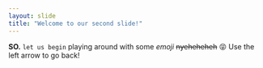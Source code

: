 ```yaml
---
layout: slide
title: "Welcome to our second slide!"
---
```

__SO.__ `let us begin` playing around with some *emoji* ~~nyeheheheh~~ :stuck_out_tongue_closed_eyes:
Use the left arrow to go back!

